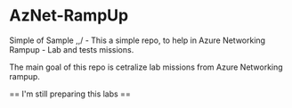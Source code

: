 # AzNet-RampUp
Simple of Sample  \,,/ - This a simple repo, to help in Azure Networking Rampup - Lab and tests missions. 

The main goal of this repo is cetralize lab missions from Azure Networking rampup. 

== I'm still preparing this labs == 
